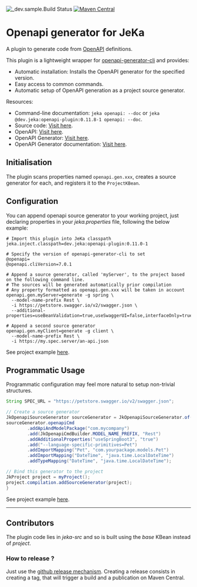 ![_dev.sample.Build Status](https://github.com/jeka-dev/openapi-plugin/actions/workflows/main.yml/badge.svg)
[![Maven Central](https://img.shields.io/maven-central/v/dev.jeka/openapi-plugin)](https://search.maven.org/search?q=g:%22dev.jeka%22%20AND%20a:%22openapi-plugin%22)

# Openapi generator for JeKa

A plugin to generate code from [OpenAPI](https://www.openapis.org/) definitions.

This plugin is a lightweight wrapper for [openapi-generator-cli](https://openapi-generator.tech/docs/usage) and provides:

- Automatic installation: Installs the OpenAPI generator for the specified version.
- Easy access to common commands.
- Automatic setup of OpenAPI generation as a project source generator.

Resources:
  - Command-line documentation: `jeka openapi: --doc` or `jeka @dev.jeka:openapi-plugin:0.11.8-1 openapi: --doc`.
  - Source code: [Visit here](jeka-src/dev/jeka/plugins/openapi/OpenapiKBean.java).
  - OpenAPI: [Visit here](https://www.openapis.org/).
  - OpenAPI Generator: [Visit here](https://openapi-generator.tech/docs/usage).
  - OpenAPI Generator documentation: [Visit here](https://openapi-generator.tech/docs/usage/#generate).

## Initialisation

The plugin scans properties named `openapi.gen.xxx`,
creates a source generator for each, and registers it to the `ProjectKBean`.

## Configuration

You can append openapi source generator to your working project, just declaring properties in your *jeka.properties* file, 
following the below example:

```properties
# Import this plugin into JeKa classpath
jeka.inject.classpath=dev.jeka:openapi-plugin:0.11.0-1

# Specify the version of openapi-generator-cli to set
@openapi=
@openapi.cliVersion=7.0.1

# Append a source generator, called 'myServer', to the project based on the following command line.
# The sources will be generated automatically prior compilation
# Any property formatted as openapi.gen.xxx will be taken in account
openapi.gen.myServer=generate -g spring \
  --model-name-prefix Rest \
  -i https://petstore.swagger.io/v2/swagger.json \
  --additional-properties=useBeanValidation=true,useSwaggerUI=false,interfaceOnly=true

# Append a second source generator
openapi.gen.myClient=generate -g client \
  --model-name-prefix Rest \
  -i https://my.spec.server/an-api.json
```

See project example [here](sample-props/jeka.properties).

## Programmatic Usage

Programmatic configuration may feel more natural to setup non-trivial structures. 

```java
String SPEC_URL = "https://petstore.swagger.io/v2/swagger.json";

// Create a source generator
JkOpenapiSourceGenerator sourceGenerator = JkOpenapiSourceGenerator.of("spring", SPEC_URL);
sourceGenerator.openapiCmd
        .addApiAndModelPackage("com.mycompany")
        .add(JkOpenapiCmdBuilder.MODEL_NAME_PREFIX, "Rest")
        .addAdditionalProperties("useSpringBoot3", "true")
        .add("--language-specific-primitives=Pet")
        .addImportMapping("Pet", "com.yourpackage.models.Pet")
        .addImportMapping("DateTime", "java.time.LocalDateTime")
        .addTypeMapping("DateTime", "java.time.LocalDateTime");

// Bind this generator to the project
JkProject project = myProject();
project.compilation.addSourceGenerator(project);
}
```

See project example [here](sample-prog/jeka-src/SampleProgBuild.java).

_______________
## Contributors

The plugin code lies in *jeka-src* and so is built using the *base* KBean instead of *project*.

### How to release ?

Just use the [github release mechanism](https://github.com/jeka-dev/openapi-plugin/releases).
Creating a release consists in creating a tag, that will trigger a build and a publication on Maven Central.

